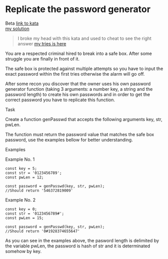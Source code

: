 # Replicate the password generator
Beta
[link to kata](https://www.codewars.com/kata/63b1dec789ef8a3719a75ded/train/javascript)
<br>
[my solution](./kata.js)

> I broke my head with this kata and used to cheat to see the right answer [my tries is here](./try.js)

You are a respected criminal hired to break into a safe box. After some struggle you are finally in front of it.

The safe box is protected against multiple attempts so you have to input the exact password within the first tries otherwise the alarm will go off.

After some recon you discover that the owner uses his own password generator function (taking 3 arguments: a number key, a string and the password length) to create his own passwords and in order to get the correct password you have to replicate this function.

Task

Create a function genPasswd that accepts the following arguments key, str, pwLen.

The function must return the password value that matches the safe box password, use the examples bellow for better understanding.

Examples

Example No. 1
```
const key = 5;
const str = '0123456789';
const pwLen = 12;

const password = genPasswd(key, str, pwLen);
//Should return '546372819009'
```
Example No. 2
```
const key = 0;
const str = '0123456789#';
const pwLen = 15;

const password = genPasswd(key, str, pwLen);
//Should return '0#1928374655647'
```
As you can see in the examples above, the pasword length is delimited by the variable pwLen, the password is hash of str and it is determinated somehow by key.